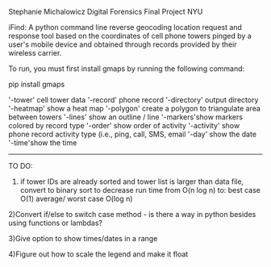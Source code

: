 Stephanie Michalowicz
Digital Forensics
Final Project
NYU

iFind: A python command line reverse geocoding location request and response tool based on the coordinates of cell phone towers pinged by a user's mobile device and obtained through records provided by their wireless carrier. 

To run, you must first install gmaps by running the following command:

pip install gmaps

'-tower' cell tower data
'-record' phone record
'-directory' output directory
'-heatmap' show a heat map
'-polygon' create a polygon to triangulate area between towers
'-lines' show an outline / line
'-markers'show markers colored by record type
'-order' show order of activity
'-activity' show phone record activity type (i.e., ping, call, SMS, email
'-day' show the date
'-time'show the time

 ______________________


TO DO:
1)  if tower IDs are already sorted and tower list is larger than data file, convert to binary sort to decrease run time from O(n log n) to: best case O(1) average/ worst case O(log n)

2)Convert if/else to switch case method - is there a way in python besides using functions or lambdas?

3)Give option to show times/dates in a range

4)Figure out how to scale the legend and make it float 